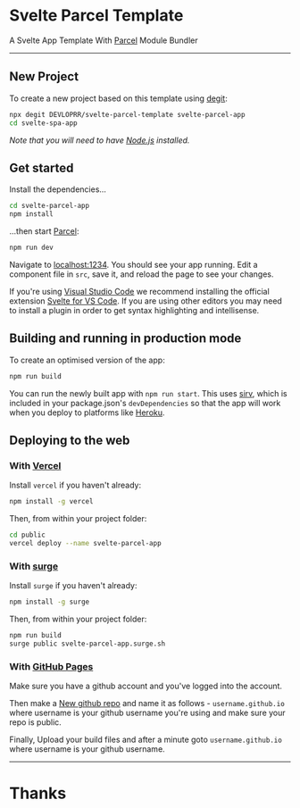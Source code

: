 # Svelte Parcel Template

A Svelte App Template With [Parcel](https://parceljs.org/) Module Bundler

---

## New Project

To create a new project based on this template using [degit](https://github.com/Rich-Harris/degit):

```bash
npx degit DEVLOPRR/svelte-parcel-template svelte-parcel-app
cd svelte-spa-app
```

*Note that you will need to have [Node.js](https://nodejs.org) installed.*


## Get started

Install the dependencies...

```bash
cd svelte-parcel-app
npm install
```

...then start [Parcel](https://parceljs.org):

```bash
npm run dev
```

Navigate to [localhost:1234](http://localhost:1234). You should see your app running. Edit a component file in `src`, save it, and reload the page to see your changes.

If you're using [Visual Studio Code](https://code.visualstudio.com/) we recommend installing the official extension [Svelte for VS Code](https://marketplace.visualstudio.com/items?itemName=svelte.svelte-vscode). If you are using other editors you may need to install a plugin in order to get syntax highlighting and intellisense.

## Building and running in production mode

To create an optimised version of the app:

```bash
npm run build
```

You can run the newly built app with `npm run start`. This uses [sirv](https://github.com/lukeed/sirv), which is included in your package.json's `devDependencies` so that the app will work when you deploy to platforms like [Heroku](https://heroku.com).

## Deploying to the web

### With [Vercel](https://vercel.com)

Install `vercel` if you haven't already:

```bash
npm install -g vercel
```

Then, from within your project folder:

```bash
cd public
vercel deploy --name svelte-parcel-app
```

### With [surge](https://surge.sh/)

Install `surge` if you haven't already:

```bash
npm install -g surge
```

Then, from within your project folder:

```bash
npm run build
surge public svelte-parcel-app.surge.sh
```
### With [GitHub Pages](https://pages.github.com)

Make sure you have a github account and you've logged into the account.

Then make a [New github repo](https://github.com/new) and name it as follows - `username.github.io` where username is your github username you're using and make sure your repo is public.

Finally, Upload your build files and after a minute goto `username.github.io` where username is your github username.

---

# Thanks
